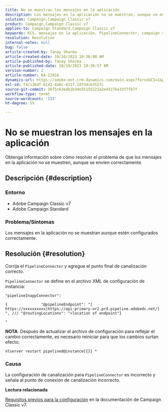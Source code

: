 ```yaml
---
title: No se muestran los mensajes en la aplicación
description: Los mensajes en la aplicación no se muestran, aunque se envíen correctamente.
solution: Campaign,Campaign Classic v7
product: Campaign,Campaign Classic v7
applies-to: Campaign Standard,Campaign Classic v7
keywords: KCS, mensajes en la aplicación, PipelineConnector, campaign standard, campaign classic, no mostrado
resolution: Resolution
internal-notes: null
bug: false
article-created-by: Tanay Sharma .
article-created-date: 10/10/2023 10:36:00 AM
article-published-by: Tanay Sharma .
article-published-date: 10/10/2023 10:36:57 AM
version-number: 2
article-number: KA-22916
dynamics-url: https://adobe-ent.crm.dynamics.com/main.aspx?forceUCI=1&pagetype=entityrecord&etn=knowledgearticle&id=e9409bc8-5867-ee11-9ae7-6045bd0063aa
exl-id: f4c136df-6141-4a6c-821f-2d734cb352fc
source-git-commit: 36f5c63edb1b3de55155222a2e4327be33f7fb7f
workflow-type: tm+mt
source-wordcount: '133'
ht-degree: 5%

---
```


# No se muestran los mensajes en la aplicación


Obtenga información sobre cómo resolver el problema de que los mensajes en la aplicación no se muestren, aunque se envíen correctamente.

## Descripción {#description}


### Entorno

- Adobe Campaign Classic v7
- Adobe Campaign Standard




### Problema/Síntomas

Los mensajes en la aplicación no se muestran aunque estén configurados correctamente.


## Resolución {#resolution}


Corrija el `PipelineConnector` y agregue el punto final de canalización correcto.

`PipelineConnector` se define en el archivo XML de configuración de instancia:




```
"pipelineInappConnector":

{               "@pipelineEndpoint": "[ https://xxxxxxxxxx|https://api-primary-or2.prd.pipeline.adobedc.net/] ", /// "@routingLocations": "<location of endpoint"}

"
```




<b>NOTA</b>: Después de actualizar el archivo de configuración para reflejar el cambio correctamente, es necesario reiniciar para que los cambios surtan efecto:

`nlserver restart pipelined@instance{{}} *`



### Causa

La configuración de canalización para `PipelineConnector` es incorrecto y señala al punto de conexión de canalización incorrecto.



<b>Lectura relacionada</b>

[Requisitos previos para la configuración](https://experienceleague.adobe.com/docs/campaign-classic/using/integrating-with-adobe-experience-cloud/experience-triggers/configuring-pipeline.html#prerequisites) en la documentación de Campaign Classic v7.
